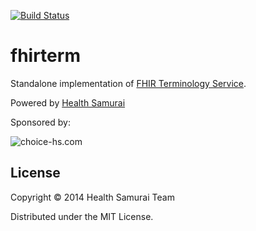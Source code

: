 [![Build Status](https://travis-ci.org/fhirbase/fhirterm.svg?branch=master)](https://travis-ci.org/fhirbase/fhirterm)

# fhirterm

Standalone implementation of
[FHIR Terminology Service](http://www.hl7.org/implement/standards/FHIR-Develop/terminology-service.html).

Powered by [Health Samurai](http://healthsamurai.github.io/)

Sponsored by:

![choice-hs.com](http://choice-hs.com/Images/Shared/Choice-HSLogo.png)

## License

Copyright © 2014 Health Samurai Team

Distributed under the MIT License.
